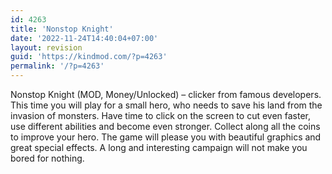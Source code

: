 ```yaml
---
id: 4263
title: 'Nonstop Knight'
date: '2022-11-24T14:40:04+07:00'
layout: revision
guid: 'https://kindmod.com/?p=4263'
permalink: '/?p=4263'
---
```


Nonstop Knight (MOD, Money/Unlocked) – clicker from famous developers. This time you will play for a small hero, who needs to save his land from the invasion of monsters. Have time to click on the screen to cut even faster, use different abilities and become even stronger. Collect along all the coins to improve your hero. The game will please you with beautiful graphics and great special effects. A long and interesting campaign will not make you bored for nothing.